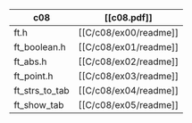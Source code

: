 
| c08            | [[c08.pdf]]           |
| -------------- | --------------------- |
| ft.h           | [[C/c08/ex00/readme]] |
| ft_boolean.h   | [[C/c08/ex01/readme]] |
| ft_abs.h       | [[C/c08/ex02/readme]] |
| ft_point.h     | [[C/c08/ex03/readme]] |
| ft_strs_to_tab | [[C/c08/ex04/readme]] |
| ft_show_tab    | [[C/c08/ex05/readme]] |

